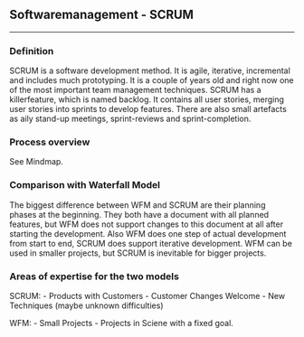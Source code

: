 
## Softwaremanagement - SCRUM
---
### Definition

SCRUM is a software development method. It is agile, iterative, incremental and includes much prototyping. It is a couple of years old and right now one of the most important team management techniques. SCRUM has a killerfeature, which is named backlog. It contains all user stories, merging user stories into sprints to develop features. There are also small artefacts as aily stand-up meetings, sprint-reviews and sprint-completion.

### Process overview

See Mindmap.

### Comparison with Waterfall Model

The biggest difference between WFM and SCRUM are their planning phases at the beginning. They both have a document with all planned features, but WFM does not support changes to this document at all after starting the development. Also WFM does one step of actual development from start to end, SCRUM does support iterative development. WFM can be used in smaller projects, but SCRUM is inevitable for bigger projects.


### Areas of expertise for the two models

SCRUM:
	- Products with Customers
	- Customer Changes Welcome
	- New Techniques (maybe unknown difficulties)

WFM:
	- Small Projects
	- Projects in Sciene with a fixed goal.

